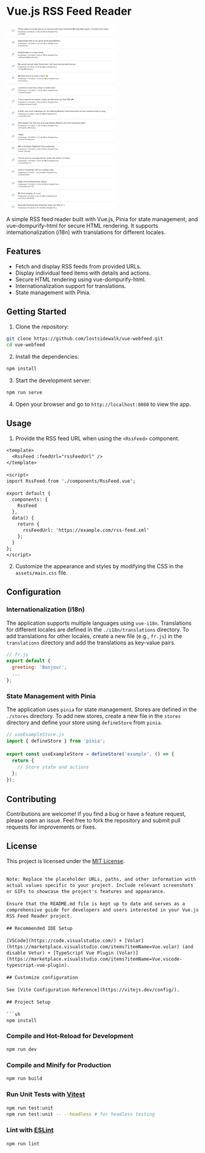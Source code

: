 # Vue.js RSS Feed Reader

![RSS Feed Reader](/public/screenshot.png)

A simple RSS feed reader built with Vue.js, Pinia for state management, and vue-dompurify-html for secure HTML rendering. It supports internationalization (i18n) with translations for different locales.

## Features

- Fetch and display RSS feeds from provided URLs.
- Display individual feed items with details and actions.
- Secure HTML rendering using vue-dompurify-html.
- Internationalization support for translations.
- State management with Pinia.

## Getting Started

1. Clone the repository:

```bash
git clone https://github.com/lostsidewalk/vue-webfeed.git
cd vue-webfeed
```

2. Install the dependencies:

```bash
npm install
```

3. Start the development server:

```bash
npm run serve
```

4. Open your browser and go to `http://localhost:8080` to view the app.

## Usage

1. Provide the RSS feed URL when using the `<RssFeed>` component.

```vue
<template>
  <RssFeed :feedUrl="rssFeedUrl" />
</template>

<script>
import RssFeed from './components/RssFeed.vue';

export default {
  components: {
    RssFeed
  },
  data() {
    return {
      rssFeedUrl: 'https://example.com/rss-feed.xml'
    };
  }
};
</script>
```

2. Customize the appearance and styles by modifying the CSS in the `assets/main.css` file.

## Configuration

### Internationalization (i18n)

The application supports multiple languages using `vue-i18n`. Translations for different locales are defined in the `./i18n/translations` directory. To add translations for other locales, create a new file (e.g., `fr.js`) in the `translations` directory and add the translations as key-value pairs.

```javascript
// fr.js
export default {
  greeting: 'Bonjour',
  ...
};
```

### State Management with Pinia

The application uses `pinia` for state management. Stores are defined in the `./stores` directory. To add new stores, create a new file in the `stores` directory and define your store using `defineStore` from `pinia`.

```javascript
// useExampleStore.js
import { defineStore } from 'pinia';

export const useExampleStore = defineStore('example', () => {
  return {
    // Store state and actions
  };
});
```

## Contributing

Contributions are welcome! If you find a bug or have a feature request, please open an issue. Feel free to fork the repository and submit pull requests for improvements or fixes.

## License

This project is licensed under the [MIT License](/path/to/LICENSE).
```

Note: Replace the placeholder URLs, paths, and other information with actual values specific to your project. Include relevant screenshots or GIFs to showcase the project's features and appearance.

Ensure that the README.md file is kept up to date and serves as a comprehensive guide for developers and users interested in your Vue.js RSS Feed Reader project.

## Recommended IDE Setup

[VSCode](https://code.visualstudio.com/) + [Volar](https://marketplace.visualstudio.com/items?itemName=Vue.volar) (and disable Vetur) + [TypeScript Vue Plugin (Volar)](https://marketplace.visualstudio.com/items?itemName=Vue.vscode-typescript-vue-plugin).

## Customize configuration

See [Vite Configuration Reference](https://vitejs.dev/config/).

## Project Setup

```sh
npm install
```

### Compile and Hot-Reload for Development

```sh
npm run dev
```

### Compile and Minify for Production

```sh
npm run build
```

### Run Unit Tests with [Vitest](https://vitest.dev/)

```sh
npm run test:unit
npm run test:unit -- --headless # for headless testing
```

### Lint with [ESLint](https://eslint.org/)

```sh
npm run lint
```
